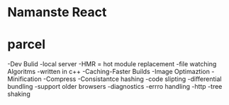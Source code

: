 # Namanste React 

# parcel
-Dev Bulid
-local server
-HMR = hot  module replacement
-file watching  Algoritms -written in c++
-Caching-Faster  Builds
-Image Optimaztion
-Minification
-Compress
-Consistantce hashing 
-code slipting
-differential bundling -support older browsers
-diagnostics
-errro handling
-http
-tree shaking